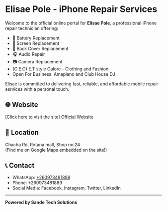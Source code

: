 # Elisae Pole - iPhone Repair Services

Welcome to the official online portal for **Elisae Pole**, a professional iPhone repair technician offering:

- 🔋 Battery Replacement  
- 📱 Screen Replacement  
- 🔧 Back Cover Replacement  
- 🎧 Audio Repair  
- 📷 Camera Replacement
- (C.E.O) E.T style Galore - Clothing and Fashion 
- Open For Business: Amapiano and Club House DJ

Elisae is committed to delivering fast, reliable, and affordable mobile repair services with a personal touch.

## 🌐 Website
[Click here to visit the site] <a href="Elisae_Pole_Business.html">Official Website</a>


## 📍 Location
Chacha Rd, Rotana  mall, Shop no:24  
(Find me on Google Maps embedded on the site!)

## 📞 Contact
- WhatsApp: [+260973481889](https://wa.me/+260973481889)  
- Phone: +260973481889  
- Social Media: Facebook, Instagram, Twitter, LinkedIn

---

**Powered by Sande Tech Solutions**
